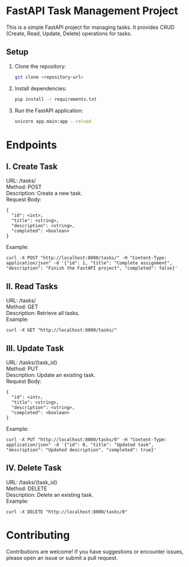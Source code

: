 # FastAPI Task Management Project

This is a simple FastAPI project for managing tasks. It provides CRUD (Create, Read, Update, Delete) operations for tasks.

## Setup

1. Clone the repository:
   ```bash
   git clone <repository-url>

2. Install dependencies:

    ```bash
    pip install -r requirements.txt

3. Run the FastAPI application:

    ```bash
    uvicorn app.main:app --reload
   

# Endpoints
## I. Create Task
URL: /tasks/ <br>
Method: POST <br>
Description: Create a new task. <br>
Request Body: <br>

    {
      "id": <int>,
      "title": <string>,
      "description": <string>,
      "completed": <boolean>
    }

Example:

    curl -X POST "http://localhost:8000/tasks/" -H "Content-Type: application/json" -d '{"id": 1, "title": "Complete assignment", "description": "Finish the FastAPI project", "completed": false}'

## II. Read Tasks
URL: /tasks/ <br>
Method: GET <br>
Description: Retrieve all tasks. <br>
Example: <br>

    curl -X GET "http://localhost:8000/tasks/"
## III. Update Task
URL: /tasks/{task_id} <br>
Method: PUT <br>
Description: Update an existing task. <br>
Request Body: <br>

    {
      "id": <int>,
      "title": <string>,
      "description": <string>,
      "completed": <boolean>
    }

Example:

    curl -X PUT "http://localhost:8000/tasks/0" -H "Content-Type: application/json" -d '{"id": 0, "title": "Updated task", "description": "Updated description", "completed": true}'


## IV. Delete Task
URL: /tasks/{task_id} <br>
Method: DELETE <br>
Description: Delete an existing task. <br>
Example: <br>

    curl -X DELETE "http://localhost:8000/tasks/0"



# Contributing
Contributions are welcome! If you have suggestions or encounter issues, please open an issue or submit a pull request.
